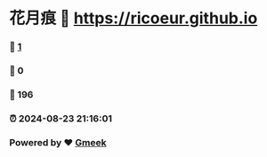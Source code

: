 # 花月痕 :link: https://ricoeur.github.io 
### :page_facing_up: [1](https://ricoeur.github.io/tag.html) 
### :speech_balloon: 0 
### :hibiscus: 196 
### :alarm_clock: 2024-08-23 21:16:01 
### Powered by :heart: [Gmeek](https://github.com/Meekdai/Gmeek)
